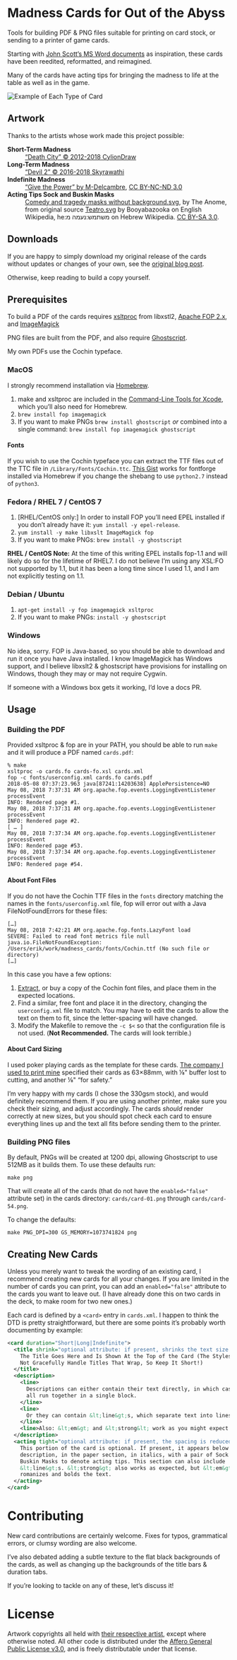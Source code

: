 # Madness Cards for Out of the Abyss

Tools for building PDF & PNG files suitable for printing on card stock, or
sending to a printer of game cards.

Starting with [John Scott’s MS Word
documents](https://drive.google.com/drive/folders/0B0Pt2Npati8kUDBDMGJpYXBjWVE)
as inspiration, these cards have been reedited, reformatted, and reimagined.

Many of the cards have acting tips for bringing the madness to life at the
table as well as in the game.

![Example of Each Type of Card](https://stealthymonkeys.com/i/example_madness_cards.jpg)

## Artwork

Thanks to the artists whose work made this project possible:

<dl>
  <dt><strong>Short-Term Madness</strong></dt>
  <dd><a href="https://cyliondraw.deviantart.com/art/Death-City-308883109">“Death City” © 2012-2018 CylionDraw</a></dd>
  <dt><strong>Long-Term Madness</strong></dt>
  <dd><a href="https://www.artstation.com/alexineskiba">“Devil 2” © 2016-2018 Skyrawathi</a></dd>
  <dt><strong>Indefinite Madness</strong></dt>
  <dd>
    <a href="https://m-delcambre.deviantart.com/art/Give-the-power-Cinematic-636055290">“Give
    the Power” by M-Delcambre</a>,
    <a href="https://creativecommons.org/licenses/by-nc-nd/3.0/">CC BY-NC-ND 3.0</a>
  </dd>
  <dt><strong>Acting Tips Sock and Buskin Masks</strong></dt>
  <dd>
    <a href="https://commons.wikimedia.org/w/index.php?curid=54724150">Comedy
    and tragedy masks without background.svg</a>, by The Anome, from original
    source <a href="//commons.wikimedia.org/wiki/File:Teatro.svg">Teatro.svg</a>
    by Booyabazooka on English Wikipedia, he:משתמש:נעמה מ on Hebrew Wikipedia.
    <a href="https://creativecommons.org/licenses/by-sa/3.0"
    title="Creative Commons Attribution-Share Alike 3.0">CC BY-SA 3.0</a>.
  </dd>
</dl>

## Downloads

If you are happy to simply download my original release of the cards without
updates or changes of your own, see the [original blog
post](https://stealthymonkeys.com/2018/05/madness-cards-for-out-of-the-abyss).

Otherwise, keep reading to build a copy yourself.

## Prerequisites

To build a PDF of the cards requires
[xsltproc](http://xmlsoft.org/XSLT/xsltproc2.html) from libxstl2, [Apache FOP
2.x](https://xmlgraphics.apache.org/fop/), and [ImageMagick](https://www.imagemagick.org)

PNG files are built from the PDF, and also require [Ghostscript](https://www.ghostscript.com/).

My own PDFs use the Cochin typeface.

### MacOS

I strongly recommend installation via [Homebrew](https://brew.sh).

1. make and xsltproc are included in the
   [Command-Line Tools for Xcode](https://developer.apple.com/download/more/),
   which you’ll also need for Homebrew.
1. `brew install fop imagemagick`
1. If you want to make PNGs `brew install ghostscript` _or_ combined into a
   single command: `brew install fop imagemagick ghostscript`

#### Fonts

If you wish to use the Cochin typeface you can extract the TTF
files out of the TTC file in `/Library/Fonts/Cochin.ttc`. [This
Gist](https://gist.github.com/lilydjwg/8877450) works for fontforge installed
via Homebrew if you change the shebang to use `python2.7` instead of `python3`.

### Fedora / RHEL 7 / CentOS 7

1. [RHEL/CentOS only:] In order to install FOP you’ll need EPEL installed if you
   don’t already have it: `yum install -y epel-release`.
1. `yum install -y make libxslt ImageMagick fop`
1. If you want to make PNGs: `brew install -y ghostscript`

**RHEL / CentOS Note:** At the time of this writing EPEL installs fop-1.1 and
will likely do so for the lifetime of RHEL7. I do not believe I’m using any
XSL:FO not supported by 1.1, but it has been a long time since I used 1.1, and I
am not explicitly testing on 1.1.

### Debian / Ubuntu

1. `apt-get install -y fop imagemagick xsltproc`
1. If you want to make PNGs: `install -y ghostscript`

### Windows

No idea, sorry. FOP is Java-based, so you should be able to download and run
it once you have Java installed. I know ImageMagick has Windows support, and I
believe libxslt2 & ghostscript have provisions for installing on Windows,
though they may or may not require Cygwin.

If someone with a Windows box gets it working, I’d love a docs PR.

## Usage

### Building the PDF

Provided xsltproc & fop are in your PATH, you should be able to run `make` and
it will produce a PDF named `cards.pdf`:

```
% make
xsltproc -o cards.fo cards-fo.xsl cards.xml
fop -c fonts/userconfig.xml cards.fo cards.pdf
2018-05-08 07:37:23.963 java[87241:14203638] ApplePersistence=NO
May 08, 2018 7:37:31 AM org.apache.fop.events.LoggingEventListener processEvent
INFO: Rendered page #1.
May 08, 2018 7:37:31 AM org.apache.fop.events.LoggingEventListener processEvent
INFO: Rendered page #2.
[ … ]
May 08, 2018 7:37:34 AM org.apache.fop.events.LoggingEventListener processEvent
INFO: Rendered page #53.
May 08, 2018 7:37:34 AM org.apache.fop.events.LoggingEventListener processEvent
INFO: Rendered page #54.
```

#### About Font Files

If you do not have the Cochin TTF files in the `fonts` directory matching the
names in the `fonts/userconfig.xml` file, fop will error out with a Java
FileNotFoundErrors for these files:

```
[…]
May 08, 2018 7:42:21 AM org.apache.fop.fonts.LazyFont load
SEVERE: Failed to read font metrics file null
java.io.FileNotFoundException: /Users/erik/work/madness_cards/fonts/Cochin.ttf (No such file or directory)
[…]
```

In this case you have a few options:

1. [Extract](#fonts), or buy a copy of the Cochin font files, and place them in
   the expected locations.
1. Find a similar, free font and place it in the directory, changing the
   `userconfig.xml` file to match. You may have to edit the cards to allow the
   text on them to fit, since the letter-spacing will have changed.
1. Modify the Makefile to remove the `-c $<` so that the configuration file is
   not used. (**Not Recommended.** The cards will look terrible.)

#### About Card Sizing

I used poker playing cards as the template for these cards. [The company I used
to print mine](http://www.makeplayingcards.com/) specified their cards as
63×88mm, with ⅛" buffer lost to cutting, and another ⅛" “for safety.”

I’m very happy with my cards (I chose the 330gsm stock), and would definitely
recommend them. If you are using another printer, make sure you check their
sizing, and adjust accordingly. The cards _should_ render correctly at new
sizes, but you should spot check each card to ensure everything lines up and the
text all fits before sending them to the printer.

### Building PNG files

By default, PNGs will be created at 1200 dpi, allowing Ghostscript to use 512MB
as it builds them. To use these defaults run:

```
make png
```

That will create all of the cards (that do not have the `enabled="false"`
attribute set) in the cards directory: `cards/card-01.png` through
`cards/card-54.png`.

To change the defaults:

```
make PNG_DPI=300 GS_MEMORY=1073741824 png
````

## Creating New Cards

Unless you merely want to tweak the wording of an existing card, I recommend
creating new cards for all your changes. If you are limited in the number of
cards you can print, you can add an `enabled="false"` attribute to the cards you
want to leave out. (I have already done this on two cards in the deck, to make
room for two new ones.)

Each card is defined by a `<card>` entry in `cards.xml`. I happen to think the
DTD is pretty straightforward, but there are some points it’s probably worth
documenting by example:

```xml
<card duration="Short|Long|Indefinite">
  <title shrink="optional attribute: if present, shrinks the text size to try to fit it on one line. Use sparingly.">
    The Title Goes Here and Is Shown At the Top of the Card (The Stylesheet Does
    Not Gracefully Handle Titles That Wrap, So Keep It Short!)
  </title>
  <description>
    <line>
      Descriptions can either contain their text directly, in which case it is
      all run together in a single block.
    </line>
    <line>
      Or they can contain &lt;line&gt;s, which separate text into lines.
    </line>
    <line>Also: &lt;em&gt; and &lt;strong&lt; work as you might expect.</line>
  </description>
  <acting tight="optional attribute: if present, the spacing is reduced up to try to help it fit when space is tight">
    This portion of the card is optional. If present, it appears below the
    description, in the paper section, in italics, with a pair of Sock and
    Buskin Masks to denote acting tips. This section can also include
    &lt;line&gt;s. &lt;strong&gt; also works as expected, but &lt;em&gt;
    romanizes and bolds the text.
  </acting>
</card>
```

# Contributing

New card contributions are certainly welcome. Fixes for typos, grammatical
errors, or clumsy wording are also welcome.

I’ve also debated adding a subtle texture to the flat black backgrounds of the
cards, as well as changing up the backgrounds of the title bars & duration tabs.

If you’re looking to tackle on any of these, let’s discuss it!

# License

Artwork copyrights all held with [their respective artist](#artwork), except
where otherwise noted. All other code is distributed under the [Affero General
Public License v3.0](blob/master/LICENSE), and is freely distributable under
that license.
